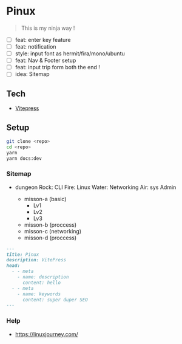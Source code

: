 # Pinux 

> This is my ninja way ! 

- [ ] feat: enter key feature
- [ ] feat: notification
- [ ] style: input font as hermit/fira/mono/ubuntu
- [ ] feat: Nav & Footer setup
- [ ] feat: input trip form both the end !
- [ ] idea: Sitemap

## Tech
- [Vitepress](https://vitepress.dev/)

## Setup 
```sh
git clone <repo>
cd <repo> 
yarn 
yarn docs:dev
```

### Sitemap

- dungeon 
	Rock: CLI
	Fire: Linux
	Water: Networking
	Air: sys Admin

	- misson-a (basic)
		- Lv1
		- Lv2
		- Lv3
	- misson-b (proccess)
	- misson-c (networking)
	- misson-d (proccess)



```md
---
title: Pinux
description: VitePress
head:
  - - meta
    - name: description
      content: hello
  - - meta
    - name: keywords
      content: super duper SEO
---
```

### Help
- https://linuxjourney.com/